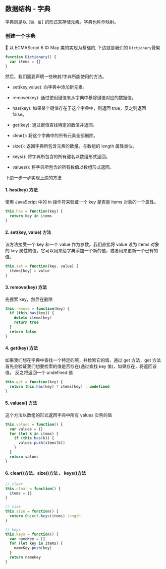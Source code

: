 ## 数据结构 - 字典

字典则是以 `[键，值]` 的形式来存储元素。字典也称作映射。

### 创建一个字典

 以 ECMAScript 6 中 Map 类的实现为基础的, 下边就是我们的 `Dictionary`骨架

```javascript
function Dictionary() {
  var items = {}
}
```

然后，我们需要声明一些映射/字典所能使用的方法。

- set(key,value): 向字典中添加新元素。

- remove(key): 通过使用键值来从字典中移除键值对应的数据值。

- has(key): 如果某个键值存在于这个字典中，则返回 true，反之则返回 false。

- get(key): 通过键值查找特定的数值并返回。

- clear(): 将这个字典中的所有元素全部删除。

- size(): 返回字典所包含元素的数量。与数组的 length 属性类似。

- keys(): 将字典所包含的所有键名以数组形式返回。

- values(): 将字典所包含的所有数值以数组形式返回。

下边一步一步实现上边的方法

#### 1. has(key) 方法

使用 JavaScript 中的 in 操作符来验证一个 key 是否是 items 对象的一个属性。

```javascript
this.has = function(key) {
  return key in items
}
```

#### 2. set(key, value) 方法

该方法接受一个 key 和一个 value 作为参数。我们直接将 value 设为 items 对象的 key 属性的值。它可以用来给字典添加一个新的值，或者用来更新一个已有的值。

```javascript
this.set = function(key, value) {
  items[key] = value
}
```

#### 3. remove(key) 方法

先搜索 key，然后在删除

```javascript
this.remove = function(key) {
  if (this.has(key)) {
    delete items[key]
    return true
  }
  return false
}
```

#### 4. get(key) 方法

如果我们想在字典中查找一个特定的项，并检索它的值，通过 get 方法，get 方法首先会验证我们想要检索的值是否存在(通过查找 key 值)，如果存在，将返回该值， 反之将返回一个 undefined 值

```javascript
this.get = function(key) {
  return this.has(key) ? items[key] : undefined
}
```

#### 5. values() 方法

这个方法以数组的形式返回字典中所有 values 实例的值

```javascript
this.values = function() {
  var values = {}
  for (let k in items) {
    if (this.has(k)) {
      values.push(items[k])
    }
  }
  return values
}
```

#### 6. clear()方法、size()方法 、 keys()方法

```javascript
// clear
this.clear = function() {
  items = {}
}

// size
this.size = function() {
  return Object.keys(items).length
}

// keys
this.keys = function() {
  var nameKey = []
  for (let key in items) {
    nameKey.push(key)
  }
  return namekey
}
```
